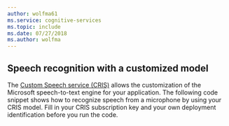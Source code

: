 ```yaml
---
author: wolfma61
ms.service: cognitive-services
ms.topic: include
ms.date: 07/27/2018
ms.author: wolfma
---
```


## Speech recognition with a customized model

The [Custom Speech service (CRIS)](https://www.cris.ai/) allows the customization of the Microsoft speech-to-text engine for your application.
The following code snippet shows how to recognize speech from a microphone by using your CRIS model. Fill in your CRIS subscription key and your own deployment identification before you run the code.
